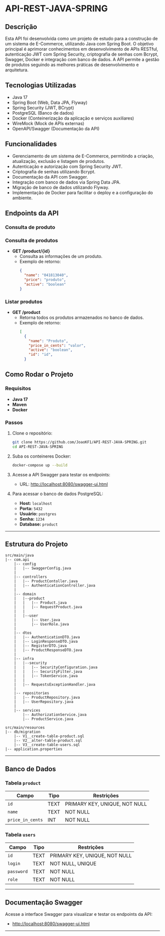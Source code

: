 # API-REST-JAVA-SPRING

## Descrição

Esta API foi desenvolvida como um projeto de estudo para a construção de um sistema de E-Commerce,
utilizando Java com Spring Boot. O objetivo principal é aprimorar conhecimentos em desenvolvimento de APIs RESTful,
autenticação JWT com Spring Security, criptografia de senhas com Bcrypt, Swagger, Docker e integração com banco de dados.
A API permite a gestão de produtos seguindo as melhores práticas de desenvolvimento e arquitetura.

## Tecnologias Utilizadas
* Java 17
* Spring Boot (Web, Data JPA, Flyway)
* Spring Security (JWT, BCrypt)
* PostgreSQL (Banco de dados)
* Docker (Conteinerização da aplicação e serviços auxiliares)
* WireMock (Mock de APIs externas)
* OpenAPI/Swagger (Documentação da API)

## Funcionalidades
* Gerenciamento de um sistema de E-Commerce, permitindo a criação, atualização, exclusão e listagem de produtos.
* Autenticação e autorização com Spring Security JWT.
* Criptografia de senhas utilizando Bcrypt.
* Documentação da API com Swagger.
* Integração com banco de dados via Spring Data JPA.
* Migração de banco de dados utilizando Flyway.
* Implementação de Docker para facilitar o deploy e a configuração do ambiente.

## Endpoints da API

### Consulta de produto
### **Consulta de produtos**
- **GET /product/{id}**
    - Consulta as informações de um produto.
    - Exemplo de retorno:
      ```json
      {
        "name": "041813040",
        "price": "produto",
        "active": "boolean"
      }
      ```

### **Listar produtos**
- **GET /product**
    - Retorna todos os produtos armazenados no banco de dados.
    - Exemplo de retorno:
      ```json
      [
        {
          "name": "Produto",
          "price_in_cents": "valor",
          "active": "boolean",
          "id": "id",
        }

## Como Rodar o Projeto

### **Requisitos**
- **Java 17**
- **Maven**
- **Docker**

### **Passos**
1. Clone o repositório:
   ```bash
   git clone https://github.com/JoaoKF1/API-REST-JAVA-SPRING.git
   cd API-REST-JAVA-SPRING
   ```

2. Suba os conteineres Docker:
   ```bash
   docker-compose up --build
   ```

3. Acesse a API Swagger para testar os endpoints:
    - URL: [http://localhost:8080/swagger-ui.html](http://localhost:8080/swagger-ui.html)

4. Para acessar o banco de dados PostgreSQL:
    - **Host:** `localhost`
    - **Porta:** `5432`
    - **Usuário:** `postgres`
    - **Senha:** `1234`
    - **Database:** `product`

---

## Estrutura do Projeto

```plaintext
src/main/java
|-- com.api
    |-- config
    |   |-- SwaggerConfig.java
    |
    |-- controllers
    |   |-- ProductContoller.java
    |   |-- AuthenticationController.java
    |
    |-- domain
    |   |--product
    |   |   |-- Product.java
    |   |   |-- RequestProduct.java
    |   |
    |   |--user
    |       |-- User.java
    |       |-- UserRole.java
    |
    |-- dtos
    |   |-- AuthenticationDTO.java
    |   |-- LoginResponseDTO.java
    |   |-- RegisterDTO.java
    |   |-- ProductResponseDTO.java
    |
    |-- infra
    |   |--security
    |   |   |-- SecurityConfiguration.java
    |   |   |-- SecurityFilter.java
    |   |   |-- TokenService.java
    |   |
    |   |-- RequestsExceptionHandler.java
    |
    |-- repositories
    |   |-- ProductRepository.java
    |   |-- UserRepository.java
    |
    |-- services
        |-- AuthorizationService.java
        |-- ProductService.java

src/main/resources
|-- db/migration
    |-- V1__create-table-product.sql
    |-- V2__alter-table-product.sql
    |-- V3__create-table-users.sql
|-- application.properties
```

---

## Banco de Dados

### **Tabela `product`**

| Campo            | Tipo         | Restrições                    |
|------------------|--------------|-------------------------------|
| `id`             | TEXT         | PRIMARY KEY, UNIQUE, NOT NULL |
| `name`           | TEXT         | NOT NULL                      |
| `price_in_cents` | INT          | NOT NULL                      |

### **Tabela `users`**

| Campo      | Tipo | Restrições                    |
|------------|------|-------------------------------|
| `id`       | TEXT | PRIMARY KEY, UNIQUE, NOT NULL |
| `login`    | TEXT | NOT NULL, UNIQUE              |
| `password` | TEXT | NOT NULL                      |
| `role`     | TEXT | NOT NULL                      |

---

## Documentação Swagger

Acesse a interface Swagger para visualizar e testar os endpoints da API:
- [http://localhost:8080/swagger-ui.html](http://localhost:8080/swagger-ui.html)

---